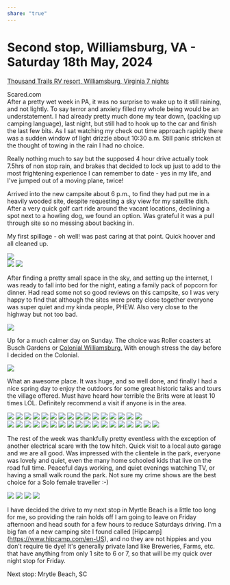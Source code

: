 ```yaml
---
share: "true"
---
```

<!--
published: 2024-05-25
image: https://library.wamphlett.net/photos/vamphlett/blog/3/L/IMG_4545.jpg
title: Second stop, Williamsburg, VA - Saturday 18th May, 2024
slug: May18
next: Myrtle Beach, SC
-->
# Second stop, Williamsburg, VA - Saturday 18th May, 2024

[Thousand Trails RV resort, Williamsburg, Virginia 7 nights](https://thousandtrails.com/virginia/williamsburg-rv-camping-resort/?utm_source=yext&utm_medium=directory&utm_campaign=Yext%20Directory%20Listing)

Scared.com   
After a pretty wet week in PA, it was no surprise to wake up to it still raining, and not lightly. To say terror and anxiety filled my whole being would be an understatement. I had already pretty much done my tear down, (packing up camping language), last night, but still had to hook up to the car and finish the last few bits. As I sat watching my check out time approach rapidly there was a sudden window of light drizzle about 10:30 a.m. Still panic stricken at the thought of towing in the rain I had no choice. 

Really nothing much to say but the supposed 4 hour drive actually took 7.5hrs of non stop rain, and brakes that decided to lock up just to add to the most frightening experience I can remember to date - yes in my life, and I've jumped out of a moving plane, twice!

Arrived into the new campsite about 6 p.m., to find they had put me in a heavily wooded site, despite requesting a sky view for my satellite dish. After a very quick golf cart ride around the vacant locations, declining a spot next to a howling dog, we found an option. Was grateful it was a pull through site so no messing about backing in. 

My first spillage - oh well! was past caring at that point. Quick hoover and all cleaned up.

<div class="images small">
<img src="https://library.wamphlett.net/photos/vamphlett/blog/3/P/IMG_4542.jpg" />
</div>

<div class="images really small">
<img src="https://library.wamphlett.net/photos/vamphlett/blog/3/L/IMG_4543.jpg" />
<img src="https://library.wamphlett.net/photos/vamphlett/blog/3/L/IMG_4544.jpg" />
</div>

After finding a pretty small space in the sky, and setting up the internet, I was ready to fall into bed for the night, eating a family pack of popcorn for dinner. Had read some not so good reviews on this campsite, so I was very happy to find that although the sites were pretty close together everyone was super quiet and my kinda people, PHEW. Also very close to the highway but not too bad.

<div class="images small">
<img src="https://library.wamphlett.net/photos/vamphlett/blog/3/P/IMG_4603.jpg" />
</div>

Up for a much calmer day on Sunday. The choice was Roller coasters at Busch Gardens or [Colonial Williamsburg.](https://www.colonialwilliamsburg.org/explore/seasons/Spring/?utm_source=google&utm_medium=cpc&utm_campaign=tickets-brand&utm_content=cwf-tickets-spring-visitation-2024&gad_source=1&gclid=Cj0KCQjw6auyBhDzARIsALIo6v_azdxqkO3WjeB3xYj9UehgtPm94P1q-bvofEw6RlKhjTryn6ADn5MaAqI4EALw_wcB&gclsrc=aw.ds) With enough stress the day before I decided on the Colonial.
<div class="images small">
<img src="https://library.wamphlett.net/photos/vamphlett/blog/3/L/IMG_4545.jpg" />
</div>

What an awesome place. It was huge, and so well done, and finally I had a nice spring day to enjoy the outdoors for some great historic talks and tours the village offered.  Must have heard how terrible the Brits were at least 10 times LOL. Definitely recommend a visit if anyone is in the area.

<div class="images really small">
<img src="https://library.wamphlett.net/photos/vamphlett/blog/3/P/IMG_4550.jpg" />
<img src="https://library.wamphlett.net/photos/vamphlett/blog/3/P/IMG_4554.jpg" />
<img src="https://library.wamphlett.net/photos/vamphlett/blog/3/P/IMG_4555.jpg" />
<img src="https://library.wamphlett.net/photos/vamphlett/blog/3/P/IMG_4560.jpg" />
<img src="https://library.wamphlett.net/photos/vamphlett/blog/3/P/IMG_4561.jpg" />
<img src="https://library.wamphlett.net/photos/vamphlett/blog/3/P/IMG_4563.jpg" />
<img src="https://library.wamphlett.net/photos/vamphlett/blog/3/P/IMG_4571.jpg" />
<img src="https://library.wamphlett.net/photos/vamphlett/blog/3/P/IMG_4573.jpg" />
<img src="https://library.wamphlett.net/photos/vamphlett/blog/3/P/IMG_4578.jpg" />
<img src="https://library.wamphlett.net/photos/vamphlett/blog/3/P/IMG_4579.jpg" />
<img src="https://library.wamphlett.net/photos/vamphlett/blog/3/P/IMG_4580.jpg" />
<img src="https://library.wamphlett.net/photos/vamphlett/blog/3/P/IMG_4581.jpg" />
<img src="https://library.wamphlett.net/photos/vamphlett/blog/3/P/IMG_4582.jpg" />
<img src="https://library.wamphlett.net/photos/vamphlett/blog/3/P/IMG_4584.jpg" />
<img src="https://library.wamphlett.net/photos/vamphlett/blog/3/P/IMG_4588.jpg" />
<img src="https://library.wamphlett.net/photos/vamphlett/blog/3/P/IMG_4591.jpg" />
</div>
<div class="images really small">
<img src="https://library.wamphlett.net/photos/vamphlett/blog/3/L/IMG_4548.jpg" />
<img src="https://library.wamphlett.net/photos/vamphlett/blog/3/L/IMG_4551.jpg" />
<img src="https://library.wamphlett.net/photos/vamphlett/blog/3/L/IMG_4553.jpg" />
<img src="https://library.wamphlett.net/photos/vamphlett/blog/3/L/IMG_4556.jpg" />
<img src="https://library.wamphlett.net/photos/vamphlett/blog/3/L/IMG_4559.jpg" />
<img src="https://library.wamphlett.net/photos/vamphlett/blog/3/L/IMG_4562.jpg" />
<img src="https://library.wamphlett.net/photos/vamphlett/blog/3/L/IMG_4564.jpg" />
<img src="https://library.wamphlett.net/photos/vamphlett/blog/3/L/IMG_4565.jpg" />
<img src="https://library.wamphlett.net/photos/vamphlett/blog/3/L/IMG_4566.jpg" />
<img src="https://library.wamphlett.net/photos/vamphlett/blog/3/L/IMG_4568.jpg" />
<img src="https://library.wamphlett.net/photos/vamphlett/blog/3/L/IMG_4569.jpg" />
<img src="https://library.wamphlett.net/photos/vamphlett/blog/3/L/IMG_4572.jpg" />
<img src="https://library.wamphlett.net/photos/vamphlett/blog/3/L/IMG_4574.jpg" />
<img src="https://library.wamphlett.net/photos/vamphlett/blog/3/L/IMG_4575.jpg" />
<img src="https://library.wamphlett.net/photos/vamphlett/blog/3/L/IMG_4576.jpg" />
<img src="https://library.wamphlett.net/photos/vamphlett/blog/3/L/IMG_4577.jpg" />
<img src="https://library.wamphlett.net/photos/vamphlett/blog/3/L/IMG_4583.jpg" />
<img src="https://library.wamphlett.net/photos/vamphlett/blog/3/L/IMG_4586.jpg" />
</div>

The rest of the week was thankfully pretty eventless with the exception of another electrical scare with the tow hitch. Quick visit to a local auto garage and we are all good.
Was impressed with the clientele in the park, everyone was lovely and quiet, even the many home schooled kids that live on the road full time. Peaceful days working, and quiet evenings watching TV, or having a small walk round the park. Not sure my crime shows are the best choice for a Solo female traveller :-)

<div class="images really small">
<img src="https://library.wamphlett.net/photos/vamphlett/blog/3/L/IMG_4594.jpg" />
<img src="https://library.wamphlett.net/photos/vamphlett/blog/3/L/IMG_4608.jpg" />
<img src="https://library.wamphlett.net/photos/vamphlett/blog/3/L/IMG_4610.jpg" />
<img src="https://library.wamphlett.net/photos/vamphlett/blog/3/L/IMG_4612.jpg" />
</div>

I have decided the drive to my next stop in Myrtle Beach is a little too long for me, so providing the rain holds off I am going to leave on Friday afternoon and head south for a few hours to reduce Saturdays driving. I'm a big fan of a new camping site I found called [Hipcamp] (https://www.hipcamp.com/en-US), and no they are not hippies and you don't require tie dye! It's generally private land like Breweries, Farms, etc. that have anything from only 1 site to 6 or 7, so that will be my quick over night stop for Friday.

Next stop: Mrytle Beach, SC















